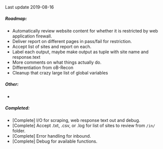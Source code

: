 Last update 2019-08-16

##### Roadmap:

- Automatically review website content for whether it is restricted by web application firewall.
- Deliver report on different pages in pass/fail for restriction.
- Accept list of sites and report on each.
- Label each output, maybe make output as tuple with site name and response.text
- More comments on what things actually do.
- Differentiation from oB-Recon
- Cleanup that crazy large list of global variables

##### Other:

- 

##### Completed:

- [Complete] I/O for scraping, web response text out and debug.
- [Complete] Accept .txt, .csv, or .log for list of sites to review from `/in/` folder.
- [Complete] Error handling for inbound.
- [Complete] Debug for available functions.
